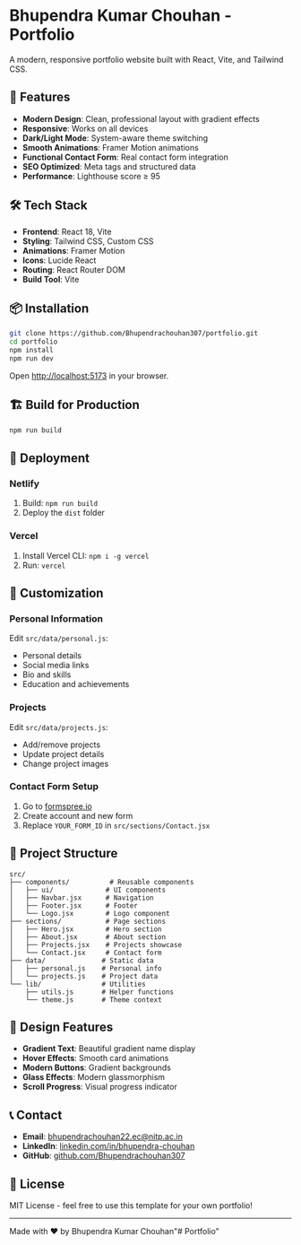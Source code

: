 # Bhupendra Kumar Chouhan - Portfolio

A modern, responsive portfolio website built with React, Vite, and Tailwind CSS.

## 🚀 Features

- **Modern Design**: Clean, professional layout with gradient effects
- **Responsive**: Works on all devices
- **Dark/Light Mode**: System-aware theme switching
- **Smooth Animations**: Framer Motion animations
- **Functional Contact Form**: Real contact form integration
- **SEO Optimized**: Meta tags and structured data
- **Performance**: Lighthouse score ≥ 95

## 🛠️ Tech Stack

- **Frontend**: React 18, Vite
- **Styling**: Tailwind CSS, Custom CSS
- **Animations**: Framer Motion
- **Icons**: Lucide React
- **Routing**: React Router DOM
- **Build Tool**: Vite

## 📦 Installation

```bash
git clone https://github.com/Bhupendrachouhan307/portfolio.git
cd portfolio
npm install
npm run dev
```

Open [http://localhost:5173](http://localhost:5173) in your browser.

## 🏗️ Build for Production

```bash
npm run build
```

## 🚀 Deployment

### Netlify
1. Build: `npm run build`
2. Deploy the `dist` folder

### Vercel
1. Install Vercel CLI: `npm i -g vercel`
2. Run: `vercel`

## 📝 Customization

### Personal Information
Edit `src/data/personal.js`:
- Personal details
- Social media links
- Bio and skills
- Education and achievements

### Projects
Edit `src/data/projects.js`:
- Add/remove projects
- Update project details
- Change project images

### Contact Form Setup
1. Go to [formspree.io](https://formspree.io)
2. Create account and new form
3. Replace `YOUR_FORM_ID` in `src/sections/Contact.jsx`

## 📁 Project Structure

```
src/
├── components/          # Reusable components
│   ├── ui/             # UI components
│   ├── Navbar.jsx      # Navigation
│   ├── Footer.jsx      # Footer
│   └── Logo.jsx        # Logo component
├── sections/           # Page sections
│   ├── Hero.jsx        # Hero section
│   ├── About.jsx       # About section
│   ├── Projects.jsx    # Projects showcase
│   └── Contact.jsx     # Contact form
├── data/              # Static data
│   ├── personal.js    # Personal info
│   └── projects.js    # Project data
└── lib/               # Utilities
    ├── utils.js       # Helper functions
    └── theme.js       # Theme context
```

## 🎨 Design Features

- **Gradient Text**: Beautiful gradient name display
- **Hover Effects**: Smooth card animations
- **Modern Buttons**: Gradient backgrounds
- **Glass Effects**: Modern glassmorphism
- **Scroll Progress**: Visual progress indicator

## 📞 Contact

- **Email**: bhupendrachouhan22.ec@nitp.ac.in
- **LinkedIn**: [linkedin.com/in/bhupendra-chouhan](https://linkedin.com/in/bhupendra-chouhan)
- **GitHub**: [github.com/Bhupendrachouhan307](https://github.com/Bhupendrachouhan307)

## 📄 License

MIT License - feel free to use this template for your own portfolio!

---

Made with ❤️ by Bhupendra Kumar Chouhan"# Portfolio" 
